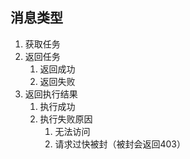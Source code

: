 ## 消息类型

1. 获取任务
2. 返回任务
    1. 返回成功
    2. 返回失败
2. 返回执行结果
    1. 执行成功
    2. 执行失败原因
        1. 无法访问
        2. 请求过快被封（被封会返回403）



